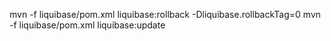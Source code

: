 mvn -f liquibase/pom.xml liquibase:rollback -Dliquibase.rollbackTag=0
mvn -f liquibase/pom.xml liquibase:update